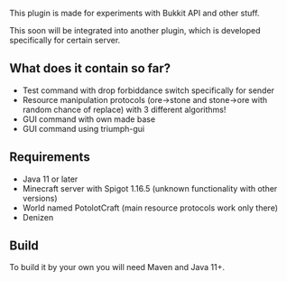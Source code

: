 This plugin is made for experiments with Bukkit API and other stuff.

This soon will be integrated into another plugin, which is developed specifically for certain server.

What does it contain so far?
----------------------------
- Test command with drop forbiddance switch specifically for sender
- Resource manipulation protocols (ore->stone and stone->ore with random chance of replace) with 3 different algorithms!
- GUI command with own made base
- GUI command using triumph-gui

Requirements
------------
- Java 11 or later
- Minecraft server with Spigot 1.16.5 (unknown functionality with other versions)
- World named PotolotCraft (main resource protocols work only there)
- Denizen

Build
-----
To build it by your own you will need Maven and Java 11+.
